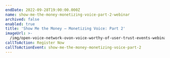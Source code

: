 ```yaml
---
endDate: 2022-09-28T19:00:00.000Z
name: show-me-the-money-monetizing-voice-part-2-webinar
archived: false
enabled: true
title: 'Show Me the Money – Monetizing Voice: Part 2'
imageUrl: >-
  /img/open-voice-network-ovon-voice-worthy-of-user-trust-events-webinar-show-me-the-money-monetizing-voice-part-2-placeholder.png
callToAction: Register Now
callToActionEvent: show-me-the-money-monetizing-voice-part-2
---
```


